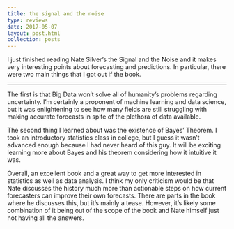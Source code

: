```yaml
---
title: the signal and the noise
type: reviews
date: 2017-05-07
layout: post.html
collection: posts
---
```


I just finished reading Nate Silver’s the Signal and the Noise and it makes very interesting points
about forecasting and predictions. In particular, there were two main things that I got out if the
book.

---

The first is that Big Data won’t solve all of humanity’s problems regarding uncertainty. I’m
certainly a proponent of machine learning and data science, but it was enlightening to see how many
fields are still struggling with making accurate forecasts in spite of the plethora of data
available.

The second thing I learned about was the existence of Bayes’ Theorem. I took an introductory
statistics class in college, but I guess it wasn’t advanced enough because I had never heard of
this guy. It will be exciting learning more about Bayes and his theorem considering how it
intuitive it was.

Overall, an excellent book and a great way to get more interested in statistics as well as data
analysis. I think my only criticism would be that Nate discusses the history much more than
actionable steps on how current forecasters can improve their own forecasts. There are parts in the
book where he discusses this, but it’s mainly a tease. However, it’s likely some combination of it
being out of the scope of the book and Nate himself just not having all the answers.

